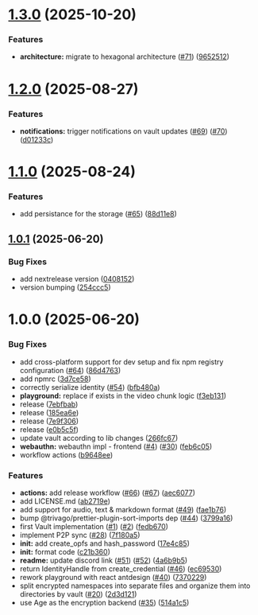 # [1.3.0](https://github.com/Gatewatcher/hoddor/compare/v1.2.0...v1.3.0) (2025-10-20)


### Features

* **architecture:** migrate to hexagonal architecture ([#71](https://github.com/Gatewatcher/hoddor/issues/71)) ([9652512](https://github.com/Gatewatcher/hoddor/commit/96525127c69746be9e72e17c7d47d1d67430814c))

# [1.2.0](https://github.com/Gatewatcher/hoddor/compare/v1.1.0...v1.2.0) (2025-08-27)


### Features

* **notifications:** trigger notifications on vault updates ([#69](https://github.com/Gatewatcher/hoddor/issues/69)) ([#70](https://github.com/Gatewatcher/hoddor/issues/70)) ([d01233c](https://github.com/Gatewatcher/hoddor/commit/d01233c4dbe9795e7349572bcc32db64488163cf))

# [1.1.0](https://github.com/Gatewatcher/hoddor/compare/v1.0.1...v1.1.0) (2025-08-24)


### Features

* add persistance for the storage ([#65](https://github.com/Gatewatcher/hoddor/issues/65)) ([88d11e8](https://github.com/Gatewatcher/hoddor/commit/88d11e84c6c2b094b784a83cc833e306783892da))

## [1.0.1](https://github.com/Gatewatcher/hoddor/compare/v1.0.0...v1.0.1) (2025-06-20)


### Bug Fixes

* add nextrelease version ([0408152](https://github.com/Gatewatcher/hoddor/commit/04081523c44b90f6d1ca4d2efe7a72c6089301ea))
* version bumping ([254ccc5](https://github.com/Gatewatcher/hoddor/commit/254ccc59f0d29c89a3fb24e45b516d28b361c80d))

# 1.0.0 (2025-06-20)


### Bug Fixes

* add cross-platform support for dev setup and fix npm registry configuration ([#64](https://github.com/Gatewatcher/hoddor/issues/64)) ([86d4763](https://github.com/Gatewatcher/hoddor/commit/86d47633d9fc2351488684b556d505e4e8255f34))
* add npmrc ([3d7ce58](https://github.com/Gatewatcher/hoddor/commit/3d7ce58193c641b356bb6b0739a3e864499c39c2))
* correctly serialize identity ([#54](https://github.com/Gatewatcher/hoddor/issues/54)) ([bfb480a](https://github.com/Gatewatcher/hoddor/commit/bfb480a573e0f439634df3136fdd5a31ff7174d8))
* **playground:** replace if exists in the video chunk logic ([f3eb131](https://github.com/Gatewatcher/hoddor/commit/f3eb1314945f57c6c13bcc5fd0a09f81b7870484))
* release ([7ebfbab](https://github.com/Gatewatcher/hoddor/commit/7ebfbab8501bf1f3f26576a7e2adeefe2c0e0d0e))
* release ([185ea6e](https://github.com/Gatewatcher/hoddor/commit/185ea6e5745aec872c10616c3fd5f4cd5bad7a0b))
* release ([7e9f306](https://github.com/Gatewatcher/hoddor/commit/7e9f306dee4d89dfe44feae8e8b13932010e17dc))
* release ([e0b5c5f](https://github.com/Gatewatcher/hoddor/commit/e0b5c5fceec1968ef968ef68a66db97556f24a77))
* update vault according to lib changes ([266fc67](https://github.com/Gatewatcher/hoddor/commit/266fc67570da4f5e0816e52b433dbad8798b5604))
* **webauthn:** webauthn impl - frontend ([#4](https://github.com/Gatewatcher/hoddor/issues/4)) ([#30](https://github.com/Gatewatcher/hoddor/issues/30)) ([feb6c05](https://github.com/Gatewatcher/hoddor/commit/feb6c05a50a60f897b739eaa50ed1325393d171a))
* workflow actions ([b9648ee](https://github.com/Gatewatcher/hoddor/commit/b9648eef0496eaf8e170bf419fdc939e76be9df0))


### Features

* **actions:** add release workflow ([#66](https://github.com/Gatewatcher/hoddor/issues/66)) ([#67](https://github.com/Gatewatcher/hoddor/issues/67)) ([aec6077](https://github.com/Gatewatcher/hoddor/commit/aec6077bd83a3799caf0fedc15030325f1d470c0))
* add LICENSE.md ([ab2719e](https://github.com/Gatewatcher/hoddor/commit/ab2719e347e50621d61f4c13ccea4a13950d9bf2))
* add support for audio, text & markdown format ([#49](https://github.com/Gatewatcher/hoddor/issues/49)) ([fae1b76](https://github.com/Gatewatcher/hoddor/commit/fae1b7687caece22700d62e10124e1a2fae29bb1))
* bump @trivago/prettier-plugin-sort-imports dep ([#44](https://github.com/Gatewatcher/hoddor/issues/44)) ([3799a16](https://github.com/Gatewatcher/hoddor/commit/3799a1617745b916838a30b88683c88e469eda9b))
* first Vault implementation ([#1](https://github.com/Gatewatcher/hoddor/issues/1)) ([#2](https://github.com/Gatewatcher/hoddor/issues/2)) ([fedb670](https://github.com/Gatewatcher/hoddor/commit/fedb67039461556846c2a860659301fbd35ef255))
* implement P2P sync ([#28](https://github.com/Gatewatcher/hoddor/issues/28)) ([7f180a5](https://github.com/Gatewatcher/hoddor/commit/7f180a54de1da56b1d20dc4464dd24f590c6b3dd))
* **init:** add create_opfs and hash_password ([17e4c85](https://github.com/Gatewatcher/hoddor/commit/17e4c856835dff7c84b4061f49f29cb6c47f03d7))
* **init:** format code ([c21b360](https://github.com/Gatewatcher/hoddor/commit/c21b360f2ec549e5e8bab2abd417e7f152fd7414))
* **readme:** update discord link ([#51](https://github.com/Gatewatcher/hoddor/issues/51)) ([#52](https://github.com/Gatewatcher/hoddor/issues/52)) ([4a6b9b5](https://github.com/Gatewatcher/hoddor/commit/4a6b9b52b8ee0a49022c0832c6c8d482164eaf3a))
* return IdentityHandle from create_credential ([#46](https://github.com/Gatewatcher/hoddor/issues/46)) ([ec69530](https://github.com/Gatewatcher/hoddor/commit/ec69530a1c6a64d7743c7106dbd1b0cd3e5cfbd6))
* rework playground with react antdesign ([#40](https://github.com/Gatewatcher/hoddor/issues/40)) ([7370229](https://github.com/Gatewatcher/hoddor/commit/737022990f0cdf0a8a4332a70925d1d34122a6d4))
* split encrypted namespaces into separate files and organize them into directories by vault ([#20](https://github.com/Gatewatcher/hoddor/issues/20)) ([2d3d121](https://github.com/Gatewatcher/hoddor/commit/2d3d1214ea424f3f4a2f8a8c0801190ef81cc6bf))
* use Age as the encryption backend ([#35](https://github.com/Gatewatcher/hoddor/issues/35)) ([514a1c5](https://github.com/Gatewatcher/hoddor/commit/514a1c52e58a064491673ec8da9e076bd8eb5c5c))
